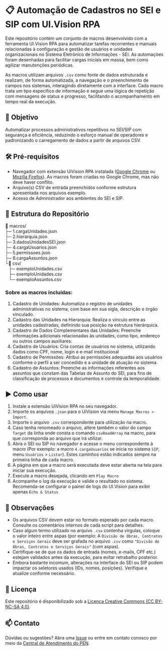 # 📋 Automação de Cadastros no SEI e SIP com UI.Vision RPA

Este repositório contém um conjunto de macros desenvolvido com a ferramenta UI.Vision RPA para automatizar tarefas recorrentes e manuais relacionadas à configuração e gestão de usuários e unidades organizacionais no Sistema Eletrônico de Informações - SEI. As automações foram desenhadas para facilitar cargas iniciais em massa, bem como agilizar manutenções periódicas.

As macros utilizam arquivos `.csv` como fonte de dados estruturada e realizam, de forma automatizada, a navegação e o preenchimento de campos nos sistemas, interagindo diretamente com a interface. Cada macro trata um tipo específico de informação e segue uma lógica de repetição com mensagens de status e progresso, facilitando o acompanhamento em tempo real da execução.


## 🚀 Objetivo

Automatizar processos administrativos repetitivos no SEI/SIP com segurança e eficiência, reduzindo o esforço manual de operadores e padronizando o carregamento de dados a partir de arquivos CSV.

## 🛠️ Pré-requisitos

- Navegador com extensão UiVision RPA instalada ([Google Chrome](https://chrome.google.com/webstore/detail/uivision-rpa/ljdobmomdgdljniojadhoplhkpialdid) ou [Mozilla Firefox](https://addons.mozilla.org/en-US/firefox/addon/uivision-rpa/)). As macros foram criadas no Google Chrome, mas não deve haver conflito.
- Arquivo(s) CSV de entrada preenchidos conforme estrutura apresentada nos arquivos exemplo.
- Acesso de Administrador aos ambientes do SEI e SIP.

## 📂 Estrutura do Repositório

📁 macros/  
├─ 1.cargaUnidades.json  
├─ 2.hierarquia.json  
├─ 3.dadosUnidadesSEI.json  
├─ 4.cargaUsuarios.json  
├─ 5.permissoes.json  
├─ 6.cargaAssuntos.json  
└📁 csv/  
&nbsp;&nbsp; ├─ exemploUnidades.csv  
&nbsp;&nbsp; ├─ exemploUnidades.csv  
&nbsp;&nbsp; └─ exemploAssuntos.csv  

### Sobre as macros incluídas:

1.	Cadastro de Unidades: Automatiza o registro de unidades administrativas no sistema, com base em sua sigla, descrição e órgão vinculado.
2.	Cadastro das Unidades na Hierarquia: Realiza o vínculo entre as unidades cadastradas, definindo sua posição na estrutura hierárquica.
3.	Cadastro de Dados Complementares das Unidades: Preenche informações adicionais relacionadas às unidades, como tipo, endereço ou outros campos auxiliares.
4.	Cadastro de Usuários: Cria contas de usuários no sistema, utilizando dados como CPF, nome, login e e-mail institucional
5.	Cadastro de Permissões: Atribui as permissões adequadas aos usuários conforme o perfil a ser concedido e a unidade de atuação no sistema.
6.	Cadastro de Assuntos: Preenche as informações referentes aos assuntos que constam das Tabelas de Assunto do SEI, para fins de classificação de processos e documentos e controle da temporalidade.


## ▶️ Como usar

1. Instale a extensão UiVision RPA no seu navegador.
2. Importe os arquivos `.json` para o UiVision via menu `Manage Macros > Import`.
3. Importe o arquivo `.csv` correspondente para utilização na macro.
4. Caso tenha renomeado o arquivo, altere também o valor do campo `Target` da linha onde consta o comando `csvReadArray` na macro, para que corresponda ao arquivo que irá utilizar.
6. Abra o SEI ou SIP no navegador e acesse o menu correspondente à macro (Por exemplo: a macro `4.cargaUsuarios` se inicia no sistema `SIP`, menu `Usuários` > `Listar`). Estes caminhos estão indicados sempre na primeira linha de cada macro.
7. A página  em que a macro será executada deve estar aberta na tela para iniciar sua execução.
8. Execute a macro desejada, clicando em `Play Macro`
9. Acompanhe o log da execução e valide o resultado no sistema. Recomenda-se configurar o painel de logs do UI.Vision para exibir apenas `Echo & Status` 

## 📝 Observações

- Os arquivos CSV devem estar no formato esperado por cada macro. Consulte os comentários internos de cada script para detalhes.
- Caso algum termo utilizado no arquivo `.csv` contenha vírgulas, coloque o valor inteiro entre aspas (por exemplo: A `Divisão de Obras, Contratos e Serviços Gerais` deve ser grafada no arquivo `.csv` como `"Divisão de Obras, Contratos e Serviços Gerais"` (com aspas). 
- Certifique-se de que os dados de entrada (nomes, e-mails, CPF etc.) estejam validados antes da execução, para evitar retrabalho posterior.
- Embora bastante incomum, alterações na interface do SEI ou SIP podem impactar os seletores usados (IDs, nomes, posições). Verifique e atualize conforme necessário.

## 📄 Licença

Este repositório é disponibilizado sob a [Licença Creative Commons (CC BY-NC-SA 4.0)](LICENSE).

## 📫 Contato

Dúvidas ou sugestões? Abra uma [Issue](https://github.com/pengovbr/pen-docs/issues) ou entre em contato conosco por meio da [Central de Atendimento do PEN](https://portaldeservicos.gestao.gov.br).

